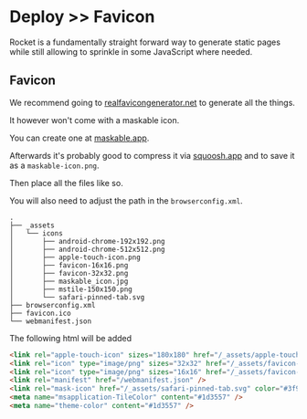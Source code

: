 # Deploy >> Favicon

Rocket is a fundamentally straight forward way to generate static pages while still allowing to sprinkle in some JavaScript where needed.

## Favicon

We recommend going to [realfavicongenerator.net](https://realfavicongenerator.net/) to generate all the things.

It however won't come with a maskable icon.

You can create one at [maskable.app](https://maskable.app/editor).

Afterwards it's probably good to compress it via [squoosh.app](https://squoosh.app/) and to save it as a `maskable-icon.png`.

Then place all the files like so.

You will also need to adjust the path in the `browserconfig.xml`.

```
.
├── _assets
│   └── icons
│       ├── android-chrome-192x192.png
│       ├── android-chrome-512x512.png
│       ├── apple-touch-icon.png
│       ├── favicon-16x16.png
│       ├── favicon-32x32.png
│       ├── maskable_icon.jpg
│       ├── mstile-150x150.png
│       └── safari-pinned-tab.svg
├── browserconfig.xml
├── favicon.ico
└── webmanifest.json
```

The following html will be added

```html
<link rel="apple-touch-icon" sizes="180x180" href="/_assets/apple-touch-icon.png" />
<link rel="icon" type="image/png" sizes="32x32" href="/_assets/favicon-32x32.png" />
<link rel="icon" type="image/png" sizes="16x16" href="/_assets/favicon-16x16.png" />
<link rel="manifest" href="/webmanifest.json" />
<link rel="mask-icon" href="/_assets/safari-pinned-tab.svg" color="#3f93ce" />
<meta name="msapplication-TileColor" content="#1d3557" />
<meta name="theme-color" content="#1d3557" />
```

